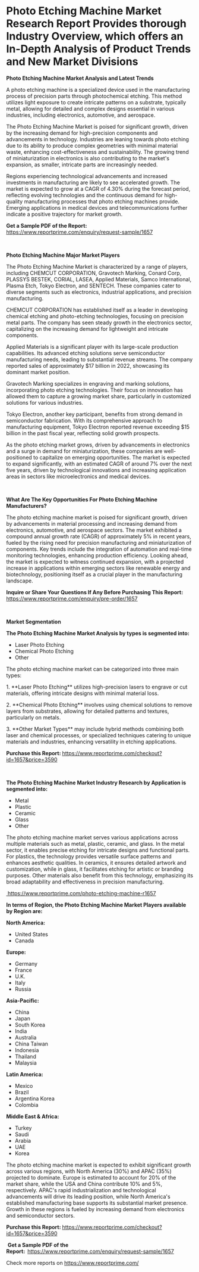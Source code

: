 <p><h1>Photo Etching Machine Market Research Report Provides thorough Industry Overview, which offers an In-Depth Analysis of Product Trends and New Market Divisions</h1></p><p><strong>Photo Etching Machine Market Analysis and Latest Trends</strong></p>
<p><p>A photo etching machine is a specialized device used in the manufacturing process of precision parts through photochemical etching. This method utilizes light exposure to create intricate patterns on a substrate, typically metal, allowing for detailed and complex designs essential in various industries, including electronics, automotive, and aerospace.</p><p>The Photo Etching Machine Market is poised for significant growth, driven by the increasing demand for high-precision components and advancements in technology. Industries are leaning towards photo etching due to its ability to produce complex geometries with minimal material waste, enhancing cost-effectiveness and sustainability. The growing trend of miniaturization in electronics is also contributing to the market's expansion, as smaller, intricate parts are increasingly needed.</p><p>Regions experiencing technological advancements and increased investments in manufacturing are likely to see accelerated growth. The market is expected to grow at a CAGR of 4.30% during the forecast period, reflecting evolving technologies and the continuous demand for high-quality manufacturing processes that photo etching machines provide. Emerging applications in medical devices and telecommunications further indicate a positive trajectory for market growth.</p></p>
<p><strong>Get a Sample PDF of the Report:&nbsp;</strong> <a href="https://www.reportprime.com/enquiry/request-sample/1657?utm_campaign=3257&utm_medium=2&utm_source=Github&utm_content=ia&utm_term=18032025&utm_id=photo-etching-machine">https://www.reportprime.com/enquiry/request-sample/1657</a></p>
<p>&nbsp;</p>
<p><strong>Photo Etching Machine Major Market Players</strong></p>
<p><p>The Photo Etching Machine Market is characterized by a range of players, including CHEMCUT CORPORATION, Gravotech Marking, Conard Corp, PLASSYS BESTEK, CORIAL, LASEA, Applied Materials, Samco International, Plasma Etch, Tokyo Electron, and SENTECH. These companies cater to diverse segments such as electronics, industrial applications, and precision manufacturing.</p><p>CHEMCUT CORPORATION has established itself as a leader in developing chemical etching and photo-etching technologies, focusing on precision metal parts. The company has seen steady growth in the electronics sector, capitalizing on the increasing demand for lightweight and intricate components. </p><p>Applied Materials is a significant player with its large-scale production capabilities. Its advanced etching solutions serve semiconductor manufacturing needs, leading to substantial revenue streams. The company reported sales of approximately $17 billion in 2022, showcasing its dominant market position.</p><p>Gravotech Marking specializes in engraving and marking solutions, incorporating photo etching technologies. Their focus on innovation has allowed them to capture a growing market share, particularly in customized solutions for various industries.</p><p>Tokyo Electron, another key participant, benefits from strong demand in semiconductor fabrication. With its comprehensive approach to manufacturing equipment, Tokyo Electron reported revenue exceeding $15 billion in the past fiscal year, reflecting solid growth prospects.</p><p>As the photo etching market grows, driven by advancements in electronics and a surge in demand for miniaturization, these companies are well-positioned to capitalize on emerging opportunities. The market is expected to expand significantly, with an estimated CAGR of around 7% over the next five years, driven by technological innovations and increasing application areas in sectors like microelectronics and medical devices.</p></p>
<p>&nbsp;</p>
<p><strong>What Are The Key Opportunities For Photo Etching Machine Manufacturers?</strong></p>
<p><p>The photo etching machine market is poised for significant growth, driven by advancements in material processing and increasing demand from electronics, automotive, and aerospace sectors. The market exhibited a compound annual growth rate (CAGR) of approximately 5% in recent years, fueled by the rising need for precision manufacturing and miniaturization of components. Key trends include the integration of automation and real-time monitoring technologies, enhancing production efficiency. Looking ahead, the market is expected to witness continued expansion, with a projected increase in applications within emerging sectors like renewable energy and biotechnology, positioning itself as a crucial player in the manufacturing landscape.</p></p>
<p><strong>Inquire or Share Your Questions If Any Before Purchasing This Report:</strong> <a href="https://www.reportprime.com/enquiry/pre-order/1657?utm_campaign=3257&utm_medium=2&utm_source=Github&utm_content=ia&utm_term=18032025&utm_id=photo-etching-machine">https://www.reportprime.com/enquiry/pre-order/1657</a></p>
<p>&nbsp;</p>
<p><strong>Market Segmentation</strong></p>
<p><strong>The Photo Etching Machine Market Analysis by types is segmented into:</strong></p>
<p><ul><li>Laser Photo Etching</li><li>Chemical Photo Etching</li><li>Other</li></ul></p>
<p><p>The photo etching machine market can be categorized into three main types: </p><p>1. **Laser Photo Etching** utilizes high-precision lasers to engrave or cut materials, offering intricate designs with minimal material loss.</p><p>2. **Chemical Photo Etching** involves using chemical solutions to remove layers from substrates, allowing for detailed patterns and textures, particularly on metals.</p><p>3. **Other Market Types** may include hybrid methods combining both laser and chemical processes, or specialized techniques catering to unique materials and industries, enhancing versatility in etching applications.</p></p>
<p><strong>Purchase this Report:&nbsp;</strong><a href="https://www.reportprime.com/checkout?id=1657&price=3590&utm_campaign=3257&utm_medium=2&utm_source=Github&utm_content=ia&utm_term=18032025&utm_id=photo-etching-machine">https://www.reportprime.com/checkout?id=1657&price=3590</a></p>
<p>&nbsp;</p>
<p><strong>The Photo Etching Machine Market Industry Research by Application is segmented into:</strong></p>
<p><ul><li>Metal</li><li>Plastic</li><li>Ceramic</li><li>Glass</li><li>Other</li></ul></p>
<p><p>The photo etching machine market serves various applications across multiple materials such as metal, plastic, ceramic, and glass. In the metal sector, it enables precise etching for intricate designs and functional parts. For plastics, the technology provides versatile surface patterns and enhances aesthetic qualities. In ceramics, it ensures detailed artwork and customization, while in glass, it facilitates etching for artistic or branding purposes. Other materials also benefit from this technology, emphasizing its broad adaptability and effectiveness in precision manufacturing.</p></p>
<p><a href="https://www.reportprime.com/photo-etching-machine-r1657?utm_campaign=3257&utm_medium=2&utm_source=Github&utm_content=ia&utm_term=18032025&utm_id=photo-etching-machine">&nbsp;https://www.reportprime.com/photo-etching-machine-r1657</a></p>
<p><strong>In terms of Region, the Photo Etching Machine Market Players available by Region are:</strong></p>
<p>
    <p> <strong> North America: </strong>
        <ul>
            <li>United States</li>
            <li>Canada</li>
        </ul>
        </p> 
    <p> <strong> Europe: </strong>
        <ul>
            <li>Germany</li>
            <li>France</li>
            <li>U.K.</li>
            <li>Italy</li>
            <li>Russia</li>
        </ul>
        </p> 
    <p> <strong> Asia-Pacific: </strong>
        <ul>
            <li>China</li>
            <li>Japan</li>
            <li>South Korea</li>
            <li>India</li>
            <li>Australia</li>
            <li>China Taiwan</li>
            <li>Indonesia</li>
            <li>Thailand</li>
            <li>Malaysia</li>
        </ul>
        </p> 
    <p> <strong> Latin America: </strong>
        <ul>
            <li>Mexico</li>
            <li>Brazil</li>
            <li>Argentina Korea</li>
            <li>Colombia</li>
        </ul>
        </p> 
    <p> <strong> Middle East & Africa: </strong>
        <ul>
            <li>Turkey</li>
            <li>Saudi</li>
            <li>Arabia</li>
            <li>UAE</li>
            <li>Korea</li>
        </ul>
    </p>
    </p>
<p><p>The photo etching machine market is expected to exhibit significant growth across various regions, with North America (30%) and APAC (35%) projected to dominate. Europe is estimated to account for 20% of the market share, while the USA and China contribute 10% and 5%, respectively. APAC's rapid industrialization and technological advancements will drive its leading position, while North America's established manufacturing base supports its substantial market presence. Growth in these regions is fueled by increasing demand from electronics and semiconductor sectors.</p></p>
<p><strong>Purchase this Report: </strong><a href="https://www.reportprime.com/checkout?id=1657&price=3590&utm_campaign=3257&utm_medium=2&utm_source=Github&utm_content=ia&utm_term=18032025&utm_id=photo-etching-machine">https://www.reportprime.com/checkout?id=1657&price=3590</a></p>
<p>&nbsp;<strong>Get a Sample PDF of the Report:&nbsp;&nbsp;</strong><a href="https://www.reportprime.com/enquiry/request-sample/1657?utm_campaign=3257&utm_medium=2&utm_source=Github&utm_content=ia&utm_term=18032025&utm_id=photo-etching-machine">https://www.reportprime.com/enquiry/request-sample/1657</a></p>
<p><strong></strong></p>
<p>Check more reports on <a href="https://www.reportprime.com/?utm_campaign=3257&utm_medium=2&utm_source=Github&utm_content=ia&utm_term=18032025&utm_id=photo-etching-machine">https://www.reportprime.com/</a></p>